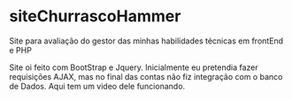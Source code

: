 # siteChurrascoHammer
Site para avaliação do gestor das minhas habilidades técnicas em frontEnd e PHP


Site oi feito com BootStrap e Jquery. Inicialmente eu pretendia fazer requisições AJAX, mas no final das contas não fiz integração com o banco de Dados. Aqui tem um video dele funcionando.
